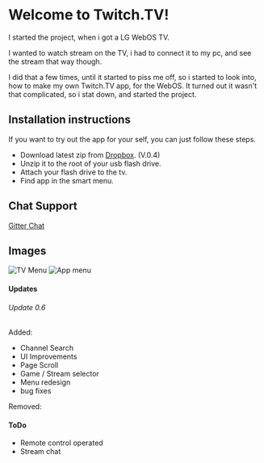 # Welcome to Twitch.TV!
I started the project, when i got a LG WebOS TV.

I wanted to watch stream on the TV, i had to connect it to my pc, and see the stream that way though.

I did that a few times, until it started to piss me off, so i started to look into, how to make my own Twitch.TV app, for the WebOS. It turned out it wasn't that complicated, so i stat down, and started the project.

## Installation instructions
If you want to try out the app for your self, you can just follow these steps.

* Download latest zip from [Dropbox](https://www.dropbox.com/s/7np16b29jye3lfk/TwitchTV.zip?dl=0). (V.0.4)
* Unzip it to the root of your usb flash drive.
* Attach your flash drive to the tv.
* Find app in the smart menu.

## Chat Support
[Gitter Chat](https://gitter.im/PatrickRorth/Twitch.TV)

## Images
![TV Menu](http://i.imgur.com/y6IabsX.jpg)
![App menu](http://i.imgur.com/osbAh3E.jpg)


#### Updates
###### Update 0.6
Added:
+ Channel Search
+ UI Improvements
 + Page Scroll
 + Game / Stream selector 
 + Menu redesign
 + bug fixes

Removed:

#### ToDo
+ Remote control operated
+ Stream chat
